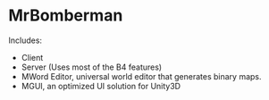 MrBomberman
===========

Includes:

- Client
- Server (Uses most of the B4 features)
- MWord Editor, universal world editor that generates binary maps.
- MGUI, an optimized UI solution for Unity3D
